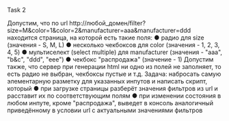 Task 2

Допустим, что по url
http://любой_домен/filter?size=M&color=1&color=2&manufacturer=aaa&manufacturer=ddd
находится страница, на которой есть такие поля:
● радио для size (значения - S, M, L)
● несколько чекбоксов для color (значения - 1, 2, 3, 4, 5)
● мультиселект (select multiple) для manufacturer (значения - "aaa", "b&c", "ddd",
"eee")
● чекбокс "распродажа" (значение - 1)
Допустим также, что сервер при генерации html ни одно из полей не заполняет, то есть
радио не выбран, чекбоксы пустые и т.д.
Задача: набросать самую элементарную разметку для указанных инпутов и написать
скрипт, который
● при загрузке страницы разберёт значения фильтров из url и расставит их по
соответствующим полям
● при изменении состояния в любом инпуте, кроме "распродажа", выведет в
консоль аналогичный приведённому в условии url с актуальными значениями
фильтров
